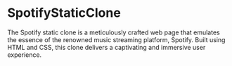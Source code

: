 # SpotifyStaticClone
The Spotify static clone is a meticulously crafted web page that emulates the essence of the renowned music streaming platform, Spotify. Built using HTML and CSS, this clone delivers a captivating and immersive user experience.
